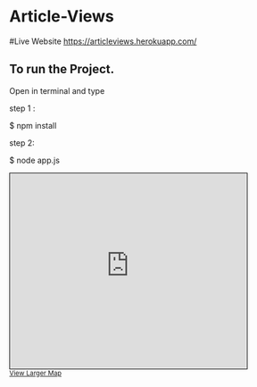 # Article-Views
#Live Website
https://articleviews.herokuapp.com/
## To run the Project.

Open in terminal and type 

step 1 :

$ npm install

step 2: 

$ node app.js
<iframe width="425" height="350" frameborder="0" scrolling="no" marginheight="0" marginwidth="0" src="https://articleviews.herokuapp.com/" style="border: 1px solid black"></iframe>
<br/><small><a href="https://articleviews.herokuapp.com/">View Larger Map</a></small>
